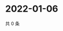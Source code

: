 # 2022-01-06

共 0 条

<!-- BEGIN WEIBO -->
<!-- 最后更新时间 Thu Jan 06 2022 17:12:40 GMT+0800 (China Standard Time) -->

<!-- END WEIBO -->
